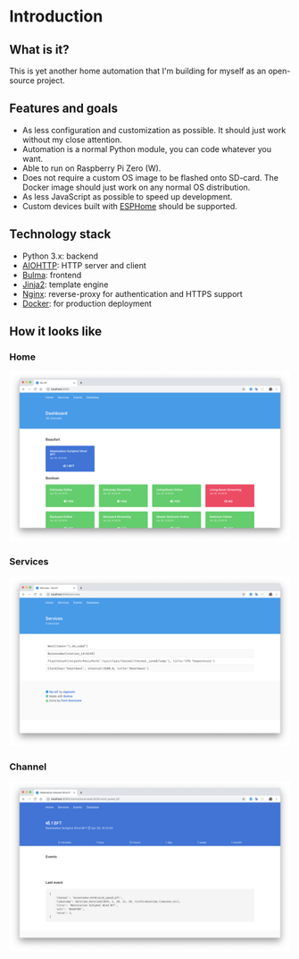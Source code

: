 # Introduction

## What is it?

This is yet another home automation that I'm building for myself as an open-source project.

## Features and goals

- As less configuration and customization as possible. It should just work without my close attention.
- Automation is a normal Python module, you can code whatever you want.
- Able to run on Raspberry Pi Zero (W).
- Does not require a custom OS image to be flashed onto SD-card. The Docker image should just work on any normal OS distribution.
- As less JavaScript as possible to speed up development.
- Custom devices built with [ESPHome](https://esphome.io/) should be supported.

## Technology stack

- Python 3.x: backend
- [AIOHTTP](https://aiohttp.readthedocs.io/): HTTP server and client
- [Bulma](https://bulma.io/): frontend
- [Jinja2](http://jinja.pocoo.org/): template engine
- [Nginx](https://nginx.org/): reverse-proxy for authentication and HTTPS support
- [Docker](https://www.docker.com/): for production deployment

## How it looks like

### Home

![Home](index.png)

### Services

![Services](services.png)

### Channel

![Channel](channel.png)
